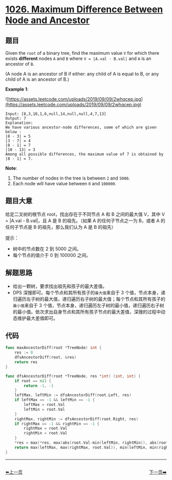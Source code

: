 # [1026. Maximum Difference Between Node and Ancestor](https://leetcode.com/problems/maximum-difference-between-node-and-ancestor/)



## 题目

Given the `root` of a binary tree, find the maximum value `V` for which there exists **different** nodes `A` and `B` where `V = |A.val - B.val|` and `A` is an ancestor of `B`.

(A node A is an ancestor of B if either: any child of A is equal to B, or any child of A is an ancestor of B.)

**Example 1**:

![https://assets.leetcode.com/uploads/2019/09/09/2whqcep.jpg](https://assets.leetcode.com/uploads/2019/09/09/2whqcep.jpg)

```
Input: [8,3,10,1,6,null,14,null,null,4,7,13]
Output: 7
Explanation: 
We have various ancestor-node differences, some of which are given below :
|8 - 3| = 5
|3 - 7| = 4
|8 - 1| = 7
|10 - 13| = 3
Among all possible differences, the maximum value of 7 is obtained by |8 - 1| = 7.
```

**Note**:

1. The number of nodes in the tree is between `2` and `5000`.
2. Each node will have value between `0` and `100000`.

## 题目大意

给定二叉树的根节点 root，找出存在于不同节点 A 和 B 之间的最大值 V，其中 V = |A.val - B.val|，且 A 是 B 的祖先。（如果 A 的任何子节点之一为 B，或者 A 的任何子节点是 B 的祖先，那么我们认为 A 是 B 的祖先）

提示：

- 树中的节点数在 2 到 5000 之间。
- 每个节点的值介于 0 到 100000 之间。



## 解题思路

- 给出一颗树，要求找出祖先和孩子的最大差值。
- DPS 深搜即可。每个节点和其所有孩子的`最大值`来自于 3 个值，节点本身，递归遍历左子树的最大值，递归遍历右子树的最大值；每个节点和其所有孩子的`最小值`来自于 3 个值，节点本身，递归遍历左子树的最小值，递归遍历右子树的最小值。依次求出自身节点和其所有孩子节点的最大差值，深搜的过程中动态维护最大差值即可。

## 代码

```go
func maxAncestorDiff(root *TreeNode) int {
	res := 0
	dfsAncestorDiff(root, &res)
	return res
}

func dfsAncestorDiff(root *TreeNode, res *int) (int, int) {
	if root == nil {
		return -1, -1
	}
	leftMax, leftMin := dfsAncestorDiff(root.Left, res)
	if leftMax == -1 && leftMin == -1 {
		leftMax = root.Val
		leftMin = root.Val
	}
	rightMax, rightMin := dfsAncestorDiff(root.Right, res)
	if rightMax == -1 && rightMin == -1 {
		rightMax = root.Val
		rightMin = root.Val
	}
	*res = max(*res, max(abs(root.Val-min(leftMin, rightMin)), abs(root.Val-max(leftMax, rightMax))))
	return max(leftMax, max(rightMax, root.Val)), min(leftMin, min(rightMin, root.Val))
}
```


----------------------------------------------
<div style="display: flex;justify-content: space-between;align-items: center;">
<p><a href="https://books.halfrost.com/leetcode/ChapterFour/1000~1099/1025.Divisor-Game/">⬅️上一页</a></p>
<p><a href="https://books.halfrost.com/leetcode/ChapterFour/1000~1099/1028.Recover-a-Tree-From-Preorder-Traversal/">下一页➡️</a></p>
</div>
